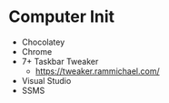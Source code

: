 # Computer Init

* Chocolatey
* Chrome
* 7+ Taskbar Tweaker
  * https://tweaker.rammichael.com/
* Visual Studio
* SSMS
